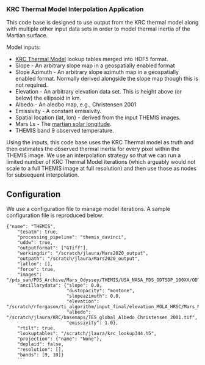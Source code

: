 ### KRC Thermal Model Interpolation Application

This code base is designed to use output from the KRC thermal model along with multiple other input data sets in order to model thermal inertia of the Martian surface.

Model inputs:

  - [KRC Thermal Model](https://github.com/USGS-Astrogeology/krc_thermal_model) lookup tables merged into HDF5 format.
  - Slope - An arbitrary slope map in a geospatially enabled format
  - Slope Azimuth - An arbitrary slope azimuth map in a geospatially enabled format. Normally derived alongside the slope map though this is not required.
  - Elevation - An arbitrary elevation data set. This is height above (or below) the ellipsoid in km.
  - Albedo - An aledbo map, e.g., Christensen 2001
  - Emissivity - A constant emissivity.
  - Spatial location (lat, lon) - derived from the input THEMIS images.
  - Mars Ls - The [martian solar longitude](http://www-mars.lmd.jussieu.fr/mars/time/solar_longitude.html).
  - THEMIS band 9 observed temperature.
  
Using the inputs, this code base uses the KRC Thermal model as truth and then estimates the observed thermal inertia for every pixel within the THEMIS image. We use an interpolation strategy so that we can run a limited number of KRC Thermal Model iterations (which arguably would not scale to a full THEMIS image at full resolution) and then use those as nodes for subsequent interpolation.

## Configuration

We use a configuration file to manage model iterations. A sample configuration file is reproduced below:

```
{"name": "THEMIS",
    "tesatm": true,
    "processing_pipeline": "themis_davinci",
    "uddw": true,
    "outputformat": ["GTiff"],
    "workingdir": "/scratch/jlaura/Mars2020_output",
    "outpath": "/scratch/jlaura/Mars2020_output",
    "latlon": [],
    "force": true,
    "images": "/pds_san/PDS_Archive/Mars_Odyssey/THEMIS/USA_NASA_PDS_ODTSDP_100XX/ODTSDP_10040/data/odtir1_0040/i441xxrdr/I44149002RDR.QUB",
    "ancillarydata": {"slope": 0.0,
                      "dustopacity": "montone",
                      "slopeazimuth": 0.0,
                      "elevation": "/scratch/rfergason/ti_algorithm/input_final/elevation_MOLA_HRSC/Mars_MOLA_blend200ppx_HRSC_DEM_clon0dd_200mpp_lzw.tif",
                      "albedo": "/scratch/jlaura/KRC/basemaps/TES_global_Albedo_Christensen_2001.tif",
                      "emissivity": 1.0},
    "rtilt": true,
    "lookuptables": "/scratch/jlaura/krc_lookup344.h5",
    "projection": {"name": "None"},
    "deplaid": false,
    "resolution": [],
    "bands": [9, 10]}
    ```


